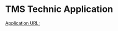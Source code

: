 # TMS Technic Application
[Application URL: ](https://play.google.com/store/apps/details?id=tmstechnic.webrouter&hl=tr&gl=US "TMS Technic | Play Store")